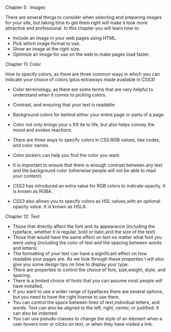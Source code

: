 Chapter 5:  Images

There are several things to consider when selecting and
preparing images for your site, but taking time to get them
right will make it look more attractive and professional.
In this chapter you will learn how to:
- Include an image in your web pages using HTML.
- Pick which image format to use.
- Show an image at the right size.
- Optimize an image for use on the web to make pages load faster.

Chapter 11: Color

How to specify colors, as there are three common ways in which you can indicate your choice of colors (plus extraways made available in CSS3)
- Color terminology, as there are some terms that are very helpful to understand when it comes to picking colors.
- Contrast, and ensuring that your text is readable
- Background colors for behind either your entire page or parts of a page.


- Color not only brings your s XX ite to life, but also helps convey the mood and evokes reactions.
- There are three ways to specify colors in CSS:RGB values, hex codes, and color names.
- Color pickers can help you find the color you want.
- It is important to ensure that there is enough contrast between any text and the background color (otherwise people will not be able to read your content).
- CSS3 has introduced an extra value for RGB colors to indicate opacity. It is known as RGBA.
- CSS3 also allows you to specify colors as HSL values,with an optional opacity value. It is known as HSLA.

Chapter 12: Text

- Those that directly affect the font and its appearance (including the typeface, whether it is regular, bold or italic,and the size of the text)
- Those that would have the same effect on text no matter what font you were using (including the color of text and the spacing between words and letters)
- The formatting of your text can have a significant effect on how readable your pages are. As we look through these properties I will also give you some design tips on how to display your type.
- There are properties to control the choice of font, size,weight, style, and spacing.
- There is a limited choice of fonts that you can assume most people will have installed.
- If you want to use a wider range of typefaces there are several options, but you need to have the right license to use them.
- You can control the space between lines of text,individual letters, and words. Text can also be aligned to the left, right, center, or justified. It can also be indented.
- You can use pseudo-classes to change the style of an element when a user hovers over or clicks on text, or when they have visited a link.
